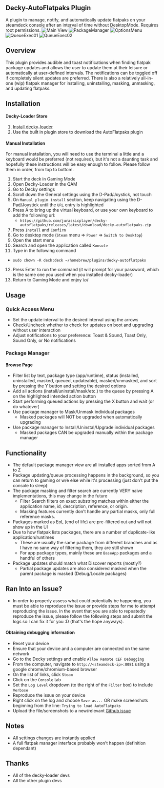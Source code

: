 ## Decky-AutoFlatpaks Plugin
A plugin to manage, notify, and automatically update flatpaks on your steamdeck console after an interval of time without DesktopMode. Requires root permissions.
![Main View](./assets/thumbnail.png)
![PackageManager](./assets/thumbnail02.png)
![OptionsMenu](./assets/thumbnail03.png)
![QueueExec01](./assets/thumbnail04.png)
![QueueExec02](./assets/thumbnail05.png)

## Overview
This plugin provides audible and toast notifications when finding flatpak package updates and allows the user to update them at their leisure or automatically at user-defined intervals. The notifications can be toggled off if completely silent updates are preferred. There is also a relatively all-in-one (wip) flatpak manager for installing, uninstalling, masking, unmasking, and updating flatpaks.

## Installation
#### Decky-Loader Store
1. [Install decky-loader](https://github.com/SteamDeckHomebrew/decky-loader#installation)
2. Use the built in plugin store to download the AutoFlatpaks plugin
#### Manual Installation
For manual installation, you will need to use the terminal a little and a keyboard would be preferred (not required), but it's not a daunting task and hopefully these instructions will be easy enough to follow. Please follow them in order, from top to bottom.

1. Start the deck in Gaming Mode
2. Open Decky-Loader in the QAM
3. Go to Decky settings
4. Scroll down the General settings using the D-Pad/Joystick, not touch
5. On `Manual plugin install` section, keep navigating using the D-Pad/Joystick until the `URL` entry is highlighted
6. Press A to bring up the virtual keyboard, or use your own keyboard to add the following url:
   - `https://github.com/jurassicplayer/decky-autoflatpaks/releases/latest/download/decky-autoflatpaks.zip`
7. Press `Install` and `Confirm`
8. Go to desktop mode (`Steam` menu => `Power` => `Switch to Desktop`)
9. Open the start menu
10. Search and open the application called `Konsole`
11. Type in the following command
  - `sudo chown -R deck:deck ~/homebrew/plugins/decky-autoflatpaks`
12. Press Enter to run the command (it will prompt for your password, which is the same one you used when you installed decky-loader)
13. Return to Gaming Mode and enjoy \o/

## Usage
### Quick Access Menu
- Set the update interval to the desired interval using the arrows
- Check/Uncheck whether to check for updates on boot and upgrading without user interaction
- Adjust notifications to your preference: Toast & Sound, Toast Only, Sound Only, or No notifications
### Package Manager
#### Browse Page
- Filter list by text, package type (app/runtime), status (installed, uninstalled, masked, queued, updateable), masked/unmasked, and sort by pressing the Y button and setting the desired options
- Add all actions (install/uninstall/mask/etc.) to the queue by pressing A on the highlighted intended action button
- Start performing queued actions by pressing the X button and wait (or do whatever)
- Use package manager to Mask/Unmask individual packages
  - Masked packages will NOT be upgraded when automatically upgrading
- Use package manager to Install/Uninstal/Upgrade individual packages
  - Masked packages CAN be upgraded manually within the package manager

## Functionality
- The default package manager view are all installed apps sorted from A to Z
- Package updating/queue processing happens in the background, so you can return to gaming or w/e else while it's processing (just don't put the console to sleep)
- The package masking and filter search are currently VERY naive implementations, this may change in the future
  - Filter Search filters on exact substring matches within either the application name, id, description, reference, or origin.
  - Masking features currently don't handle any partial masks, only full reference masks.
- Packages marked as EoL (end of life) are pre-filtered out and will not show up in the UI
- Due to how flatpak lists packages, there are a number of duplicate-like application/runtimes
  - These are usually the same package from different branches and as I have no sane way of filtering them, they are still shown
  - For app package types, mainly these are `BaseApp` packages and a handful of others
- Package updates should match what Discover reports (mostly?)
  - Partial package updates are also considered masked when the parent package is masked (Debug/Locale packages)

## Ran Into an Issue?
- In order to properly assess what could potentially be happening, you must be able to reproduce the issue or provide steps for me to attempt reproducing the issue. In the event that you are able to repeatedly reproduce the issue, please follow the following steps and submit the logs so I can fix it for you :D (that's the hope anyways).
#### Obtaining debugging information
- Reset your device
- Ensure that your device and a computer are connected on the same network
- Go to the Decky settings and enable `Allow Remote CEF Debugging`
- From the computer, navigate to `http://<steamdeck-ip>:8081` using a google chrome/chromium-based browser
- On the list of links, click `Steam`
- Click on the `Console` tab
- Set the `Log Level` dropdown (to the right of the `Filter` box) to include `Verbose`
- Reproduce the issue on your device
- Right click on the log and choose `Save as...` OR make screenshots beginning from the line: `Trying to load AutoFlatpaks`
- Upload the file/screenshots to a new/relevant [Github issue](https://github.com/jurassicplayer/decky-autoflatpaks/issues)

## Notes
- All settings changes are instantly applied
- A full flatpak manager interface probably won't happen (definition dependant)

## Thanks
- All of the decky-loader devs
- All the other plugin devs